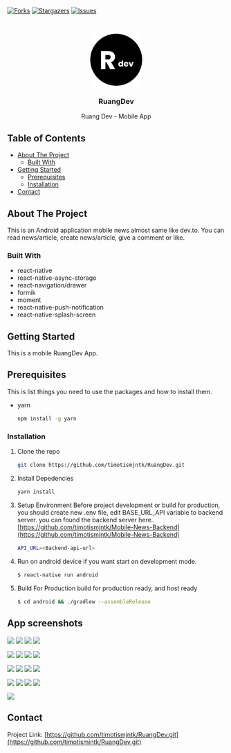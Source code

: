 [![Forks][forks-shield]][forks-url]
[![Stargazers][stars-shield]][stars-url]
[![Issues][issues-shield]][issues-url]


<br />
<p align="center">
  <a href="https://github.com/timotismjntk/RuangDev">
    <img src="https://raw.githubusercontent.com/timotismjntk/RuangDev/master/android/app/src/main/res/mipmap-xxxhdpi/ic_launcher_round.png" alt="Logo" width="120" height="120">
  </a>

  <h3 align="center">RuangDev</h3>

  <p align="center">
    Ruang Dev - Mobile App
    <br />
</p>

<!-- TABLE OF CONTENTS -->
<h2>Table of Contents</h2>
<ul>
  <li>
    <a href="#about-the-project">About The Project</a>
    <ul>
      <li><a href="#built-with">Built With</a></li>
    </ul>
  </li>
  <li>
    <a href="#getting-started">Getting Started</a>
    <ul>
      <li><a href="#prerequisites">Prerequisites</a></li>
      <li><a href="#installation">Installation</a></li>
    </ul>
  </li>
  <li><a href="#contact">Contact</a></li>
</ul>


<!-- ABOUT THE PROJECT -->
## About The Project

This is an Android application mobile news almost same like dev.to.
You can read news/article, create news/article, give a comment or like.

### Built With

* react-native
* react-native-async-storage
* react-navigation/drawer
* formik
* moment
* react-native-push-notification
* react-native-splash-screen


<!-- GETTING STARTED -->
## Getting Started

This is a mobile RuangDev App.

## Prerequisites

This is list things you need to use the packages and how to install them.
* yarn
  ```sh
  npm install -g yarn
  ```

### Installation

1. Clone the repo
   ```sh
   git clone https://github.com/timotismjntk/RuangDev.git
   ```
2. Install Depedencies
   ```sh
   yarn install
   ```
3. Setup Environment
   Before project development or build for production, you should create new .env file, edit BASE_URL_API variable to backend server. you can found the backend server here..
   [https://github.com/timotismjntk/Mobile-News-Backend](https://github.com/timotismjntk/Mobile-News-Backend)
   ```sh
   API_URL=<Backend-api-url>
   ```
4. Run on android device
   if you want start on development mode.
   ```sh
   $ react-native run android
   ```
5. Build For Production
   build for production ready, and host ready
   ```sh
   $ cd android && ./gradlew --assembleRelease
   ```
   
<!-- App screenshots -->
## App screenshots
<img src="https://drive.google.com/uc?id=1gW7qJmIwMXpGta97u46i6j3ZsHE2S4GO" align="center" width="23%"> <img src="https://drive.google.com/uc?id=1u-ChdxEgVHMZBSDQOKckzifPtxNVlvZg" align="center" width="23%"> <img src="https://drive.google.com/uc?id=1I5PJ-jiSWfd0opGD8rETf17sLIMrdTLt" align="center" width="23%"> <img src="https://drive.google.com/uc?id=109z1EfJZ0_M6mvWvFAWW3rOpzjXH_ts9" align="center" width="23%">

<img src="https://drive.google.com/uc?id=1OnaeE-OLE29TlszsMnv-QN2672ZG5dlf" align="center" width="23%"> <img src="https://drive.google.com/uc?id=1v81ygoUpF1yBAYacbutJA0KzFRt_I2Mx" align="center" width="23%"> <img src="https://drive.google.com/uc?id=1J3Cq2vcKwVtsy8pGl6HPLYuZJ1jq1O_x" align="center" width="23%"> <img src="https://drive.google.com/uc?id=17-Qtz-PNzp6SqVw_h9YtQ_OwYNPRyjma" align="center" width="23%">

<img src="https://drive.google.com/uc?id=1lUi82-cFmzyc8JmE1Rg3jlp5OJPwTDhK" align="center" width="23%"> <img src="https://drive.google.com/uc?id=1kjPHZsO3CySuv4k7ReElOhGoZkQYUWYA" align="center" width="23%"> <img src="https://drive.google.com/uc?id=1Bn_nsdkNgrlDb2GuRPY03DZVJ5j6vaaj" align="center" width="23%"> <img src="https://drive.google.com/uc?id=1aB4GNRaOQu4T-pmBVGTk7auA70LZ_L0f" align="center" width="23%">

<img src="https://drive.google.com/uc?id=1MJoFwyGcUsvT1Wy24MBcHiYhyeJoqIa3" align="center" width="23%"> <img src="https://drive.google.com/uc?id=1a4AieBrjWYLDwVNBjx4d0zBy9g1YyTyV" align="center" width="23%"> <img src="https://drive.google.com/uc?id=1GiY7xXa9LGh28LsWIf8XtzH6mgbKKQFI" align="center" width="23%"> <img src="https://drive.google.com/uc?id=1-hQcQ90dty3PhsZR4eiThb43zYdukims" align="center" width="23%">

<img src="https://drive.google.com/uc?id=14cHXmWL97E3xCZ2WQVQyT8CvemGhqA_2" align="center" width="23%">

<!-- CONTACT -->
## Contact
Project Link: [https://github.com/timotismjntk/RuangDev.git](https://github.com/timotismjntk/RuangDev.git)


<!-- MARKDOWN LINKS & IMAGES -->
<!-- https://www.markdownguide.org/basic-syntax/#reference-style-links -->
[forks-shield]: https://img.shields.io/github/forks/timotismjntk/RuangDev
[forks-url]: https://github.com/timotismjntk/RuangDev/network/members
[stars-shield]: https://img.shields.io/github/stars/timotismjntk/RuangDev
[stars-url]: https://github.com/timotismjntk/RuangDev/stargazers
[issues-shield]: https://img.shields.io/github/issues/timotismjntk/RuangDev
[issues-url]: https://github.com/timotismjntk/RuangDev/issues
